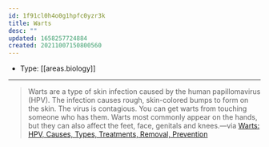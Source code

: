 ```yaml
---
id: 1f91cl0h4o0g1hpfc0yzr3k
title: Warts
desc: ""
updated: 1658257724884
created: 20211007150800560
---
```


- Type: [[areas.biology]]

---

> Warts are a type of skin infection caused by the human papillomavirus (HPV). The infection causes rough, skin-colored bumps to form on the skin. The virus is contagious. You can get warts from touching someone who has them. Warts most commonly appear on the hands, but they can also affect the feet, face, genitals and knees.—via [Warts: HPV, Causes, Types, Treatments, Removal, Prevention](https://my.clevelandclinic.org/health/diseases/15045-warts)

